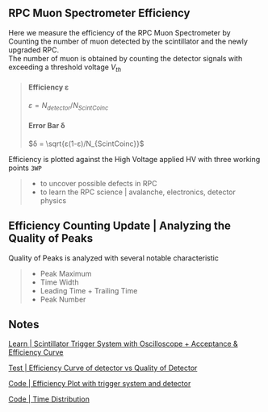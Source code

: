 ## RPC Muon Spectrometer Efficiency 
Here we measure the efficiency of the RPC Muon Spectrometer by Counting the number of muon detected by the scintillator and the newly upgraded RPC.   
The number of muon is obtained by counting the detector signals with exceeding a threshold voltage $V_{th}$

> #### Efficiency ε
>$ε = N_{detector} / N_{ScintCoinc}$
> #### Error Bar δ
>$δ = \sqrt{ε(1-ε)/N_{ScintCoinc}}$


Efficiency is plotted against the High Voltage applied HV with three working points `3WP`
>- to uncover possible defects in RPC
>- to learn the RPC science | avalanche, electronics, detector physics  


## Efficiency Counting Update | Analyzing the Quality of Peaks

Quality of Peaks is analyzed with several notable characteristic 
> - Peak Maximum
> - Time Width
> - Leading Time + Trailing Time 
> - Peak Number 

## Notes 
[Learn | Scintillator Trigger System with Oscilloscope + Acceptance & Efficiency Curve](https://shaded-cannon-4d7.notion.site/Learn-Scintillator-Trigger-System-with-Oscilloscope-Acceptance-Efficiency-Curve-f71d957bbe9442a3851bbb81d372d609?pvs=4)

[Test | Efficiency Curve of detector vs Quality of Detector](https://shaded-cannon-4d7.notion.site/Test-Efficiency-Curve-of-detector-vs-Quality-of-Detector-bb91359c61794fc68976e825da494a1f?pvs=4)

[Code | Efficiency Plot with trigger system and detector](https://shaded-cannon-4d7.notion.site/Code-Efficiency-Plot-with-trigger-system-and-detector-5355bde4fc2348618c47cd9c6af83cb1?pvs=4)

[Code | Time Distribution](https://shaded-cannon-4d7.notion.site/Code-Time-Distribution-d3928160234c4ed2b0c89fe3b0b2f624?pvs=4)
